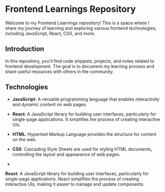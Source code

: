 # Frontend Learnings Repository

Welcome to my Frontend Learnings repository! This is a space where I share my journey of learning and exploring various frontend technologies, including JavaScript, React, CSS, and more.


## Introduction

In this repository, you'll find code snippets, projects, and notes related to frontend development. The goal is to document my learning process and share useful resources with others in the community.

## Technologies

- **JavaScript**: A versatile programming language that enables interactivity and dynamic content on web pages.

- **React**: A JavaScript library for building user interfaces, particularly for single-page applications. It simplifies the process of creating interactive UIs.

- **HTML**: Hypertext Markup Language provides the structure for content on the web.

- **CSS**: Cascading Style Sheets are used for styling HTML documents, controlling the layout and appearance of web pages.

- 
**React**: A JavaScript library for building user interfaces, particularly for single-page applications. React simplifies the process of creating interactive UIs, making it easier to manage and update components.

